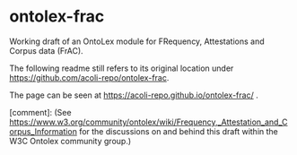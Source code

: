 # ontolex-frac
Working draft of an OntoLex module for FRequency, Attestations and Corpus data (FrAC). 

The following readme still refers to its original location under https://github.com/acoli-repo/ontolex-frac. 

The page can be seen at https://acoli-repo.github.io/ontolex-frac/ .

[comment]: (See https://www.w3.org/community/ontolex/wiki/Frequency,_Attestation_and_Corpus_Information for the discussions on and behind this draft within the W3C Ontolex community group.)
